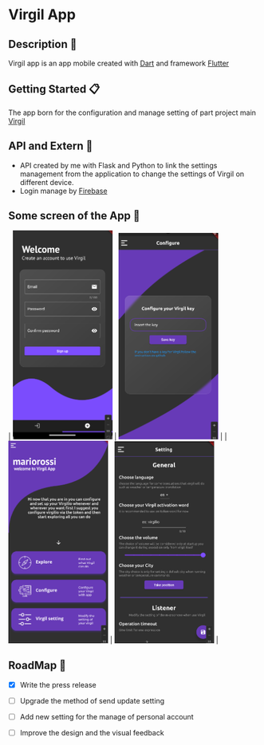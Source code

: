 # Virgil App

## Description 📃
Virgil app is an app mobile created with [Dart](https://dart.dev/) and framework [Flutter](https://flutter.dev/)

## Getting Started 📋
The app born for the configuration and manage setting of part project main [Virgil](https://github.com/Retr0100/ProjectVirgil) 

## API and Extern 💸
- API created by me with Flask and Python to link the settings management from the application to change the settings of Virgil on different device.
- Login manage by [Firebase](https://firebase.google.com/products/)

## Some screen of the App 📸
| <img src="/asset/Screen1.png" alt="Markdownify" width ="200px" > | <img src="/asset/screen3.png" alt="Markdownify" width ="200px"> |
| <img src="/asset/screen2.png" alt="Markdownify" width ="200px"> | <img src="/asset/screen4.png" alt="Markdownify" width ="200px"> |

## RoadMap 🎯

- [x] Write the press release
- [ ] Upgrade the method of send update setting
- [ ] Add new setting for the manage of personal account
- [ ] Improve the design and the visual feedback

